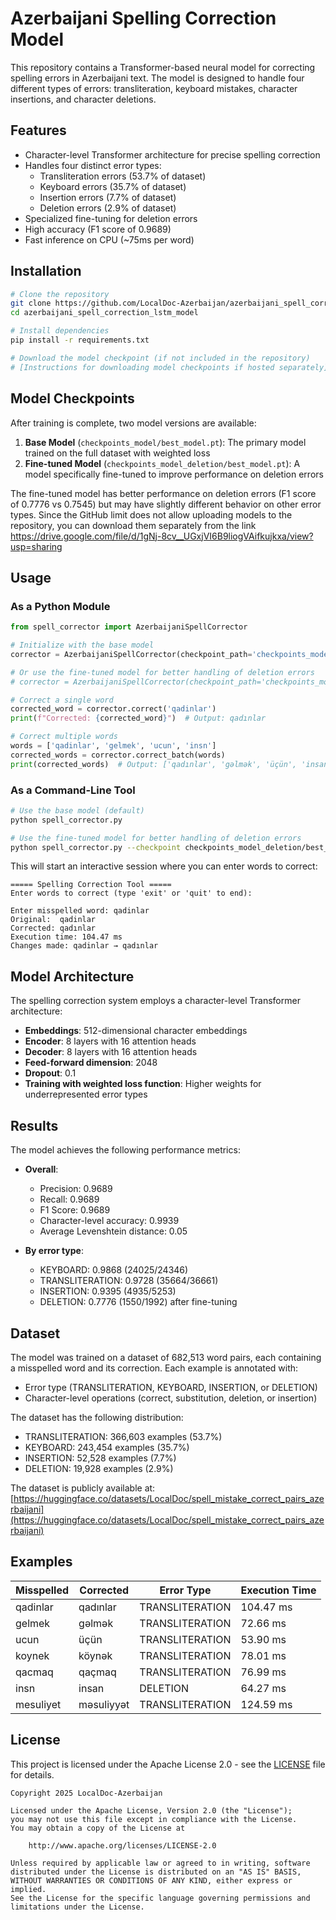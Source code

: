 # Azerbaijani Spelling Correction Model

This repository contains a Transformer-based neural model for correcting spelling errors in Azerbaijani text. The model is designed to handle four different types of errors: transliteration, keyboard mistakes, character insertions, and character deletions.

## Features

- Character-level Transformer architecture for precise spelling correction
- Handles four distinct error types:
  - Transliteration errors (53.7% of dataset)
  - Keyboard errors (35.7% of dataset)
  - Insertion errors (7.7% of dataset)
  - Deletion errors (2.9% of dataset)
- Specialized fine-tuning for deletion errors
- High accuracy (F1 score of 0.9689)
- Fast inference on CPU (~75ms per word)

## Installation

```bash
# Clone the repository
git clone https://github.com/LocalDoc-Azerbaijan/azerbaijani_spell_correction_lstm_model.git
cd azerbaijani_spell_correction_lstm_model

# Install dependencies
pip install -r requirements.txt

# Download the model checkpoint (if not included in the repository)
# [Instructions for downloading model checkpoints if hosted separately]
```

## Model Checkpoints

After training is complete, two model versions are available:

1. **Base Model** (`checkpoints_model/best_model.pt`): The primary model trained on the full dataset with weighted loss
2. **Fine-tuned Model** (`checkpoints_model_deletion/best_model.pt`): A model specifically fine-tuned to improve performance on deletion errors

The fine-tuned model has better performance on deletion errors (F1 score of 0.7776 vs 0.7545) but may have slightly different behavior on other error types.
Since the GitHub limit does not allow uploading models to the repository, you can download them separately from the link https://drive.google.com/file/d/1gNj-8cv__UGxjVI6B9liogVAifkujkxa/view?usp=sharing

## Usage

### As a Python Module

```python
from spell_corrector import AzerbaijaniSpellCorrector

# Initialize with the base model
corrector = AzerbaijaniSpellCorrector(checkpoint_path='checkpoints_model/best_model.pt')

# Or use the fine-tuned model for better handling of deletion errors
# corrector = AzerbaijaniSpellCorrector(checkpoint_path='checkpoints_model_deletion/best_model.pt')

# Correct a single word
corrected_word = corrector.correct('qadinlar')
print(f"Corrected: {corrected_word}")  # Output: qadınlar

# Correct multiple words
words = ['qadinlar', 'gelmek', 'ucun', 'insn']
corrected_words = corrector.correct_batch(words)
print(corrected_words)  # Output: ['qadınlar', 'gəlmək', 'üçün', 'insan']
```

### As a Command-Line Tool

```bash
# Use the base model (default)
python spell_corrector.py

# Use the fine-tuned model for better handling of deletion errors
python spell_corrector.py --checkpoint checkpoints_model_deletion/best_model.pt
```

This will start an interactive session where you can enter words to correct:

```
===== Spelling Correction Tool =====
Enter words to correct (type 'exit' or 'quit' to end):

Enter misspelled word: qadinlar
Original:  qadinlar
Corrected: qadınlar
Execution time: 104.47 ms
Changes made: qadinlar → qadınlar
```

## Model Architecture

The spelling correction system employs a character-level Transformer architecture:

- **Embeddings**: 512-dimensional character embeddings
- **Encoder**: 8 layers with 16 attention heads
- **Decoder**: 8 layers with 16 attention heads
- **Feed-forward dimension**: 2048
- **Dropout**: 0.1
- **Training with weighted loss function**: Higher weights for underrepresented error types

## Results

The model achieves the following performance metrics:

- **Overall**:
  - Precision: 0.9689
  - Recall: 0.9689
  - F1 Score: 0.9689
  - Character-level accuracy: 0.9939
  - Average Levenshtein distance: 0.05

- **By error type**:
  - KEYBOARD: 0.9868 (24025/24346)
  - TRANSLITERATION: 0.9728 (35664/36661)
  - INSERTION: 0.9395 (4935/5253)
  - DELETION: 0.7776 (1550/1992) after fine-tuning

## Dataset

The model was trained on a dataset of 682,513 word pairs, each containing a misspelled word and its correction. Each example is annotated with:
- Error type (TRANSLITERATION, KEYBOARD, INSERTION, or DELETION)
- Character-level operations (correct, substitution, deletion, or insertion)

The dataset has the following distribution:
- TRANSLITERATION: 366,603 examples (53.7%)
- KEYBOARD: 243,454 examples (35.7%)
- INSERTION: 52,528 examples (7.7%)
- DELETION: 19,928 examples (2.9%)

The dataset is publicly available at: [https://huggingface.co/datasets/LocalDoc/spell_mistake_correct_pairs_azerbaijani](https://huggingface.co/datasets/LocalDoc/spell_mistake_correct_pairs_azerbaijani)

## Examples

| Misspelled | Corrected | Error Type | Execution Time |
|------------|-----------|------------|----------------|
| qadinlar   | qadınlar  | TRANSLITERATION | 104.47 ms |
| gelmek     | gəlmək    | TRANSLITERATION | 72.66 ms  |
| ucun       | üçün      | TRANSLITERATION | 53.90 ms  |
| koynek     | köynək    | TRANSLITERATION | 78.01 ms  |
| qacmaq     | qaçmaq    | TRANSLITERATION | 76.99 ms  |
| insn       | insan     | DELETION        | 64.27 ms  |
| mesuliyet  | məsuliyyət| TRANSLITERATION | 124.59 ms |

## License

This project is licensed under the Apache License 2.0 - see the [LICENSE](LICENSE) file for details.

```
Copyright 2025 LocalDoc-Azerbaijan

Licensed under the Apache License, Version 2.0 (the "License");
you may not use this file except in compliance with the License.
You may obtain a copy of the License at

    http://www.apache.org/licenses/LICENSE-2.0

Unless required by applicable law or agreed to in writing, software
distributed under the License is distributed on an "AS IS" BASIS,
WITHOUT WARRANTIES OR CONDITIONS OF ANY KIND, either express or implied.
See the License for the specific language governing permissions and
limitations under the License.
```
